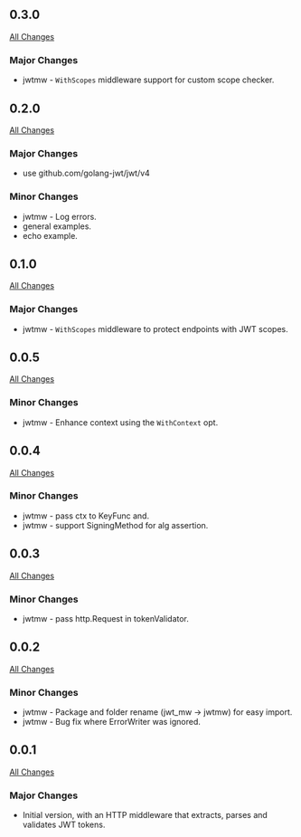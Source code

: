 ## 0.3.0

[All Changes](https://github.com/crossid/crossid-go/compare/v0.2.0...v0.3.0)

### Major Changes

- jwtmw - `WithScopes` middleware support for custom scope checker.

## 0.2.0

[All Changes](https://github.com/crossid/crossid-go/compare/v0.1.0...v0.2.0)

### Major Changes

- use github.com/golang-jwt/jwt/v4

### Minor Changes

- jwtmw - Log errors.
- general examples.
- echo example.

## 0.1.0

[All Changes](https://github.com/crossid/crossid-go/compare/v0.0.5...v0.1.0)

### Major Changes

- jwtmw - `WithScopes` middleware to protect endpoints with JWT scopes.

## 0.0.5

[All Changes](https://github.com/crossid/crossid-go/compare/v0.0.4...v0.0.5)

### Minor Changes

- jwtmw - Enhance context using the `WithContext` opt.

## 0.0.4

[All Changes](https://github.com/crossid/crossid-go/compare/v0.0.3...v0.0.4)

### Minor Changes

- jwtmw - pass ctx to KeyFunc and.
- jwtmw - support SigningMethod for alg assertion.

## 0.0.3

[All Changes](https://github.com/crossid/crossid-go/compare/v0.0.2...v0.0.3)

### Minor Changes

- jwtmw - pass http.Request in tokenValidator.

## 0.0.2

[All Changes](https://github.com/crossid/crossid-go/compare/v0.0.1...v0.0.2)

### Minor Changes

- jwtmw - Package and folder rename (jwt_mw -> jwtmw) for easy import.
- jwtmw - Bug fix where ErrorWriter was ignored.

## 0.0.1

[All Changes](https://github.com/crossid/crossid-go/compare/5986057...v0.0.1)

### Major Changes

- Initial version, with an HTTP middleware that extracts, parses and validates JWT tokens.
